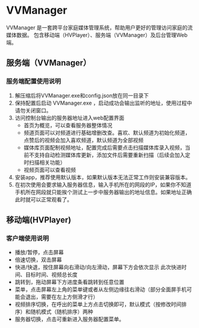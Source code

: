 # VVManager
VVManager 是一套跨平台家庭媒体管理系统，帮助用户更好的管理访问家庭的流媒体数据。
包含移动端（HVPlayer）、服务端（VVManager）及后台管理Web端。

## 服务端（VVManager）
### 服务端配置使用说明
1. 解压缩后将VVManager.exe和config.json放在同一目录下
2. 保持配置后启动 VVManager.exe	，启动成功会输出监听的地址，使用过程中请勿关闭窗口。
3. 访问控制台输出的服务器地址进入web配置界面
   - 首页为概览，可以查看服务器整体情况
   - 频道页面可以对频道进行基础增删改查。喜欢、默认频道为初始化频道，点赞后的视频会加入喜欢频道，默认频道为全部视频
   - 媒体库页面配制视频地址，配置完成后需要点击扫描媒体库录入视频，当前不支持自动检测媒体库更新，添加文件后需要重新扫描（后续会加入定时扫描相关功能）
   - 视频页面可以查看视频
4. 安装app，推荐使用默认版本，如果默认版本无法正常工作则安装兼容版本。
5. 在初次使用会要求输入服务器信息，输入手机所在的网段的IP，如果你不知道手机所在网段就只能挨个测试上一步中服务器输出的地址信息。如果地址正确此时就可以正常观看了。

## 移动端(HVPlayer)
### 客户端使用说明
- 播放/暂停，点击屏幕
- 倍速切换，双击屏幕
- 快进/快退，按住屏幕向右滑动/向左滑动，屏幕下方会依次显示 此次快进时间、目标时间、视频总长度
- 跳转到，拖动屏幕下方进度条看跳转到任意位置
- 菜单，点击屏幕左上角的菜单键或者从左侧边缘往右滑动（部分全面屏手机可能会退出，需要在左上方侧滑才行）
- 视频排序切换，在呼出的菜单上方点击切换即可，默认模式（按修改时间排序）和随机模式（随机排序）两种
- 服务器切换，点击可重新进入服务器配置菜单。

